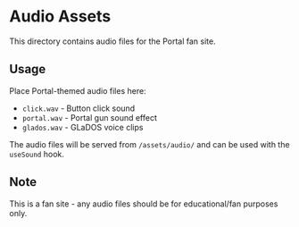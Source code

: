 # Audio Assets

This directory contains audio files for the Portal fan site.

## Usage

Place Portal-themed audio files here:
- `click.wav` - Button click sound
- `portal.wav` - Portal gun sound effect
- `glados.wav` - GLaDOS voice clips

The audio files will be served from `/assets/audio/` and can be used with the `useSound` hook.

## Note

This is a fan site - any audio files should be for educational/fan purposes only.
